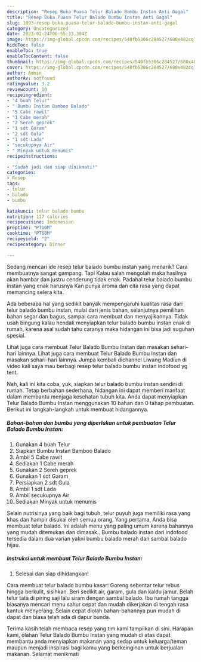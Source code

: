 ```yaml
---
description: "Resep Buka Puasa Telur Balado Bumbu Instan Anti Gagal"
title: "Resep Buka Puasa Telur Balado Bumbu Instan Anti Gagal"
slug: 1093-resep-buka-puasa-telur-balado-bumbu-instan-anti-gagal
category: Uncategorized
date: 2023-02-24T00:55:33.304Z
image: https://img-global.cpcdn.com/recipes/540fb5306c284527/680x482cq70/telur-balado-bumbu-instan-foto-resep-utama.jpg
hideToc: false
enableToc: true
enableTocContent: false
thumbnail: https://img-global.cpcdn.com/recipes/540fb5306c284527/680x482cq70/telur-balado-bumbu-instan-foto-resep-utama.jpg
cover: https://img-global.cpcdn.com/recipes/540fb5306c284527/680x482cq70/telur-balado-bumbu-instan-foto-resep-utama.jpg
author: Admin
authorAv: notfound
ratingvalue: 3.2
reviewcount: 10
recipeingredient:
- "4 buah Telur"
- " Bumbu Instan Bamboo Balado"
- "5 Cabe rawit"
- "1 Cabe merah"
- "2 Sereh geprek"
- "1 sdt Garam"
- "2 sdt Gula"
- "1 sdt Lada"
- "secukupnya Air"
- " Minyak untuk menumis"
recipeinstructions:

- "Sudah jadi dan siap dinikmati!"
categories:
- Resep
tags:
- telur
- balado
- bumbu

katakunci: telur balado bumbu 
nutrition: 117 calories
recipecuisine: Indonesian
preptime: "PT10M"
cooktime: "PT60M"
recipeyield: "2"
recipecategory: Dinner

---
```



Sedang mencari ide resep telur balado bumbu instan yang menarik? Cara membuatnya sangat gampang. Tapi Kalau salah mengolah maka hasilnya akan hambar dan justru cenderung tidak enak. Padahal telur balado bumbu instan yang enak harusnya Kan punya aroma dan cita rasa yang dapat memancing selera kita.


Ada beberapa hal yang sedikit banyak mempengaruhi kualitas rasa dari telur balado bumbu instan, mulai dari jenis bahan, selanjutnya pemilihan bahan segar dan bagus, sampai cara membuat dan menyajikannya. Tidak usah bingung kalau hendak menyiapkan telur balado bumbu instan enak di rumah, karena asal sudah tahu caranya maka hidangan ini bisa jadi suguhan spesial.

Lihat juga cara membuat Telur Balado Bumbu Instan dan masakan sehari-hari lainnya. Lihat juga cara membuat Telur Balado Bumbu Instan dan masakan sehari-hari lainnya. Jumpa kembali dichannel Liwang Madiun di video kali saya mau berbagi resep telur balado bumbu instan indofood yg tent.


Nah, kali ini kita coba, yuk, siapkan telur balado bumbu instan sendiri di rumah. Tetap berbahan sederhana, hidangan ini dapat memberi manfaat dalam membantu menjaga kesehatan tubuh kita. Anda dapat menyiapkan Telur Balado Bumbu Instan menggunakan 10 bahan dan 0 tahap pembuatan. Berikut ini langkah-langkah untuk membuat hidangannya.

<!--inarticleads1-->

##### Bahan-bahan dan bumbu yang diperlukan untuk pembuatan Telur Balado Bumbu Instan:

1. Gunakan 4 buah Telur
1. Siapkan  Bumbu Instan Bamboo Balado
1. Ambil 5 Cabe rawit
1. Sediakan 1 Cabe merah
1. Gunakan 2 Sereh geprek
1. Gunakan 1 sdt Garam
1. Persiapkan 2 sdt Gula
1. Ambil 1 sdt Lada
1. Ambil secukupnya Air
1. Sediakan  Minyak untuk menumis


Selain nutrisinya yang baik bagi tubuh, telur puyuh juga memiliki rasa yang khas dan hampir disukai oleh semua orang. Yang pertama, Anda bisa membuat telur balado. Ini adalah menu yang paling umum karena bahannya yang mudah ditemukan dan dimasak.. Bumbu balado instan dari indofood tersedia dalam dua varian yakni bumbu balado merah dan sambal balado hijau. 

<!--inarticleads2-->

##### Instruksi untuk membuat Telur Balado Bumbu Instan:


1. Selesai dan siap dihidangkan!

Cara membuat telur balado bumbu kasar: Goreng sebentar telur rebus hingga berkulit, sisihkan. Beri sedikit air, garam, gula dan kaldu jamur. Belah telur tata di piring saji lalu siram dengan sambal balado. Ibu rumah tangga biasanya mencari menu sahur cepat dan mudah dikerjakan di tengah rasa kantuk menyerang. Selain cepat diolah bahan-bahannya pun mudah di dapat dan biasa telah ada di dapur bunda. 

Terima kasih telah membaca resep yang tim kami tampilkan di sini. Harapan kami, olahan Telur Balado Bumbu Instan yang mudah di atas dapat membantu anda menyiapkan makanan yang sedap untuk keluarga/teman maupun menjadi inspirasi bagi kamu yang berkeinginan untuk berjualan makanan. Selamat menikmati
